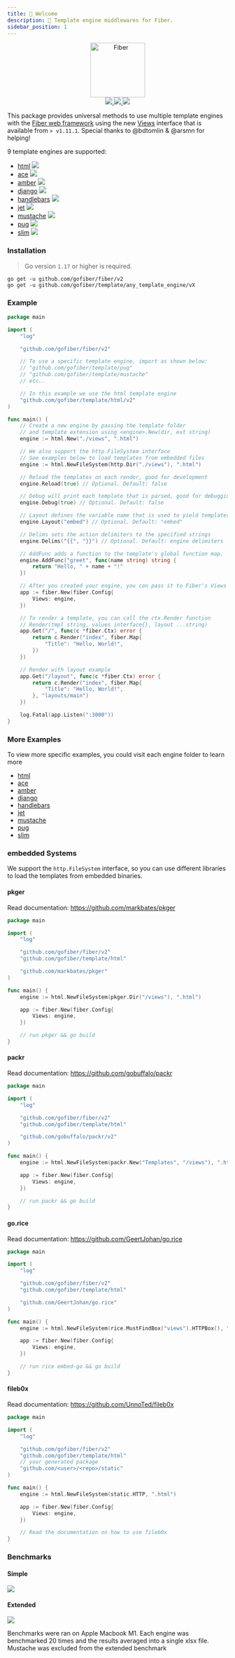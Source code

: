 ```yaml
---
title: 👋 Welcome
description: 🧬 Template engine middlewares for Fiber.
sidebar_position: 1
---
```


<p align="center">
  <a href="https://gofiber.io">
      <picture>
        <source height="125" media="(prefers-color-scheme: dark)" srcset="https://raw.githubusercontent.com/gofiber/template/master/.github/logo-dark.svg"/>
        <img height="125" alt="Fiber" src="https://raw.githubusercontent.com/gofiber/template/master/.github/logo.svg"/>
      </picture>
  </a>
  <br/>

  <a href="https://pkg.go.dev/github.com/gofiber/template?tab=doc">
    <img src="https://img.shields.io/badge/%F0%9F%93%9A%20godoc-pkg-00ACD7.svg?color=00ACD7&style=flat"/>
  </a>
  <a href="https://goreportcard.com/report/github.com/gofiber/template">
    <img src="https://img.shields.io/badge/%F0%9F%93%9D%20goreport-A%2B-75C46B"/>
  </a>
  <a href="https://gofiber.io/discord">
    <img src="https://img.shields.io/discord/704680098577514527?style=flat&label=%F0%9F%92%AC%20discord&color=00ACD7"/>
  </a>
</p>

This package provides universal methods to use multiple template engines with the [Fiber web framework](https://github.com/gofiber/fiber) using the new [Views](https://godoc.org/github.com/gofiber/fiber#Views) interface that is available from `> v1.11.1`. Special thanks to @bdtomlin & @arsmn for helping!

9 template engines are supported:
- [html](https://github.com/gofiber/template/tree/master/html) <a href="https://github.com/gofiber/template/actions?query=workflow%3A%22Tests+Html%22">
  <img src="https://img.shields.io/github/actions/workflow/status/gofiber/template/test-html.yml?branch=master&label=%F0%9F%A7%AA%20&style=flat&color=75C46B"/>
  </a>
- [ace](https://github.com/gofiber/template/tree/master/ace) <a href="https://github.com/gofiber/template/actions?query=workflow%3A%22Tests+Ace%22">
  <img src="https://img.shields.io/github/actions/workflow/status/gofiber/template/test-ace.yml?branch=master&label=%F0%9F%A7%AA%20&style=flat&color=75C46B"/></a>
- [amber](https://github.com/gofiber/template/tree/master/amber) <a href="https://github.com/gofiber/template/actions?query=workflow%3A%22Tests+Amber%22">
  <img src="https://img.shields.io/github/actions/workflow/status/gofiber/template/test-amber.yml?branch=master&label=%F0%9F%A7%AA%20&style=flat&color=75C46B"/></a>
- [django](https://github.com/gofiber/template/tree/master/django) <a href="https://github.com/gofiber/template/actions?query=workflow%3A%22Tests+Django%22">
  <img src="https://img.shields.io/github/actions/workflow/status/gofiber/template/test-django.yml?branch=master&label=%F0%9F%A7%AA%20&style=flat&color=75C46B"/></a>
- [handlebars](https://github.com/gofiber/template/tree/master/handlebars) <a href="https://github.com/gofiber/template/actions?query=workflow%3A%22Tests+Handlebars%22">
  <img src="https://img.shields.io/github/actions/workflow/status/gofiber/template/test-handlebars.yml?branch=master&label=%F0%9F%A7%AA%20&style=flat&color=75C46B"/></a>
- [jet](https://github.com/gofiber/template/tree/master/jet) <a href="https://github.com/gofiber/template/actions?query=workflow%3A%22Tests+Jet%22">
  <img src="https://img.shields.io/github/actions/workflow/status/gofiber/template/test-jet.yml?branch=master&label=%F0%9F%A7%AA%20&style=flat&color=75C46B"/></a>
- [mustache](https://github.com/gofiber/template/tree/master/mustache) <a href="https://github.com/gofiber/template/actions?query=workflow%3A%22Tests+Mustache%22">
  <img src="https://img.shields.io/github/actions/workflow/status/gofiber/template/test-mustache.yml?branch=master&label=%F0%9F%A7%AA%20&style=flat&color=75C46B"/></a>
- [pug](https://github.com/gofiber/template/tree/master/pug) <a href="https://github.com/gofiber/template/actions?query=workflow%3A%22Tests+Pug%22">
  <img src="https://img.shields.io/github/actions/workflow/status/gofiber/template/test-pug.yml?branch=master&label=%F0%9F%A7%AA%20&style=flat&color=75C46B"/></a>
- [slim](https://github.com/gofiber/template/tree/master/slim) <a href="https://github.com/gofiber/template/actions?query=workflow%3A%22Tests+Slim%22">
  <img src="https://img.shields.io/github/actions/workflow/status/gofiber/template/test-slim.yml?branch=master&label=%F0%9F%A7%AA%20&style=flat&color=75C46B"/></a>

### Installation
> Go version `1.17` or higher is required.

```
go get -u github.com/gofiber/fiber/v2
go get -u github.com/gofiber/template/any_template_engine/vX
```

### Example
```go
package main

import (
	"log"

	"github.com/gofiber/fiber/v2"

	// To use a specific template engine, import as shown below:
	// "github.com/gofiber/template/pug"
	// "github.com/gofiber/template/mustache"
	// etc..

	// In this example we use the html template engine
	"github.com/gofiber/template/html/v2"
)

func main() {
	// Create a new engine by passing the template folder
	// and template extension using <engine>.New(dir, ext string)
	engine := html.New("./views", ".html")

  	// We also support the http.FileSystem interface
	// See examples below to load templates from embedded files
	engine := html.NewFileSystem(http.Dir("./views"), ".html")

	// Reload the templates on each render, good for development
	engine.Reload(true) // Optional. Default: false

	// Debug will print each template that is parsed, good for debugging
	engine.Debug(true) // Optional. Default: false

	// Layout defines the variable name that is used to yield templates within layouts
	engine.Layout("embed") // Optional. Default: "embed"

	// Delims sets the action delimiters to the specified strings
	engine.Delims("{{", "}}") // Optional. Default: engine delimiters

	// AddFunc adds a function to the template's global function map.
	engine.AddFunc("greet", func(name string) string {
		return "Hello, " + name + "!"
	})

	// After you created your engine, you can pass it to Fiber's Views Engine
	app := fiber.New(fiber.Config{
		Views: engine,
	})

	// To render a template, you can call the ctx.Render function
	// Render(tmpl string, values interface{}, layout ...string)
	app.Get("/", func(c *fiber.Ctx) error {
		return c.Render("index", fiber.Map{
			"Title": "Hello, World!",
		})
	})

	// Render with layout example
	app.Get("/layout", func(c *fiber.Ctx) error {
		return c.Render("index", fiber.Map{
			"Title": "Hello, World!",
		}, "layouts/main")
	})

	log.Fatal(app.Listen(":3000"))
}

```

### More Examples

To view more specific examples, you could visit each engine folder to learn more
- [html](./html/README.md)
- [ace](./ace/README.md)
- [amber](./amber/README.md)
- [django](./django/README.md)
- [handlebars](./handlebars/README.md)
- [jet](./jet/README.md)
- [mustache](./mustache/README.md)
- [pug](./pug/README.md)
- [slim](./slim/README.md)


### embedded Systems

We support the `http.FileSystem` interface, so you can use different libraries to load the templates from embedded binaries.

#### pkger
Read documentation: https://github.com/markbates/pkger

```go
package main

import (
	"log"

	"github.com/gofiber/fiber/v2"
	"github.com/gofiber/template/html"

	"github.com/markbates/pkger"
)

func main() {
	engine := html.NewFileSystem(pkger.Dir("/views"), ".html")

	app := fiber.New(fiber.Config{
		Views: engine,
	})

	// run pkger && go build
}
```
#### packr
Read documentation: https://github.com/gobuffalo/packr

```go
package main

import (
	"log"

	"github.com/gofiber/fiber/v2"
	"github.com/gofiber/template/html"

	"github.com/gobuffalo/packr/v2"
)

func main() {
	engine := html.NewFileSystem(packr.New("Templates", "/views"), ".html")

	app := fiber.New(fiber.Config{
		Views: engine,
	})

	// run packr && go build
}
```
#### go.rice
Read documentation: https://github.com/GeertJohan/go.rice

```go
package main

import (
	"log"

	"github.com/gofiber/fiber/v2"
	"github.com/gofiber/template/html"

	"github.com/GeertJohan/go.rice"
)

func main() {
	engine := html.NewFileSystem(rice.MustFindBox("views").HTTPBox(), ".html")

	app := fiber.New(fiber.Config{
		Views: engine,
	})

	// run rice embed-go && go build
}

```
#### fileb0x
Read documentation: https://github.com/UnnoTed/fileb0x

```go
package main

import (
	"log"

	"github.com/gofiber/fiber/v2"
	"github.com/gofiber/template/html"
	// your generated package
	"github.com/<user>/<repo>/static"
)

func main() {
	engine := html.NewFileSystem(static.HTTP, ".html")

	app := fiber.New(fiber.Config{
		Views: engine,
	})

	// Read the documentation on how to use fileb0x
}
```


### Benchmarks

#### Simple
![](.github/data/Simple-TimeperOperation.png)

#### Extended
![](.github/data/Extended-TimeperOperation.png)

Benchmarks were ran on Apple Macbook M1. Each engine was benchmarked 20 times and the results averaged into a single xlsx file. Mustache was excluded from the extended benchmark
